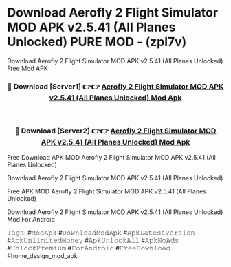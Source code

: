 # Download Aerofly 2 Flight Simulator MOD APK v2.5.41 (All Planes Unlocked) PURE MOD - (zpl7v)
Download Aerofly 2 Flight Simulator MOD APK v2.5.41 (All Planes Unlocked) Free Mod APK

<div align="center">
<h3>🔴 Download [Server1] 👉👉 <a href="https://apk-comot.site?title=Aerofly_2_Flight_Simulator_MOD_APK_v2.5.41_(All_Planes_Unlocked)">Aerofly 2 Flight Simulator MOD APK v2.5.41 (All Planes Unlocked) Mod Apk</a></h3><br>

<h3>🔴 Download [Server2] 👉👉 <a href="https://apk-comot.site?title=Aerofly_2_Flight_Simulator_MOD_APK_v2.5.41_(All_Planes_Unlocked)">Aerofly 2 Flight Simulator MOD APK v2.5.41 (All Planes Unlocked) Mod Apk</a></h3>
</div>


Free Download APK MOD Aerofly 2 Flight Simulator MOD APK v2.5.41 (All Planes Unlocked)

Download Aerofly 2 Flight Simulator MOD APK v2.5.41 (All Planes Unlocked) 

Free APK MOD Aerofly 2 Flight Simulator MOD APK v2.5.41 (All Planes Unlocked) 

Download Aerofly 2 Flight Simulator MOD APK v2.5.41 (All Planes Unlocked) Mod For Android

𝚃𝚊𝚐𝚜: #𝙼𝚘𝚍𝙰𝚙𝚔 #𝙳𝚘𝚠𝚗𝚕𝚘𝚊𝚍𝙼𝚘𝚍𝙰𝚙𝚔 #𝙰𝚙𝚔𝙻𝚊𝚝𝚎𝚜𝚝𝚅𝚎𝚛𝚜𝚒𝚘𝚗 #𝙰𝚙𝚔𝚄𝚗𝚕𝚒𝚖𝚒𝚝𝚎𝚍𝙼𝚘𝚗𝚎𝚢 #𝙰𝚙𝚔𝚄𝚗𝚕𝚘𝚌𝚔𝙰𝚕𝚕 #𝙰𝚙𝚔𝙽𝚘𝙰𝚍𝚜 #𝚄𝚗𝚕𝚘𝚌𝚔𝙿𝚛𝚎𝚖𝚒𝚞𝚖 #𝙵𝚘𝚛𝙰𝚗𝚍𝚛𝚘𝚒𝚍 #𝙵𝚛𝚎𝚎𝙳𝚘𝚠𝚗𝚕𝚘𝚊𝚍 #home_design_mod_apk